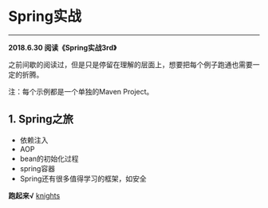 # Spring实战
---

**2018.6.30 阅读《Spring实战3rd》**

之前间歇的阅读过，但是只是停留在理解的层面上，想要把每个例子跑通也需要一定的折腾。

注：每个示例都是一个单独的Maven Project。
## 1. Spring之旅
* 依赖注入
* AOP
* bean的初始化过程
* spring容器
* Spring还有很多值得学习的框架，如安全

**跑起来√**  [knights](https://github.com/1690296356/SpringinA/tree/master/knights/src/main/java/com/thomas/springinaction/knights)



